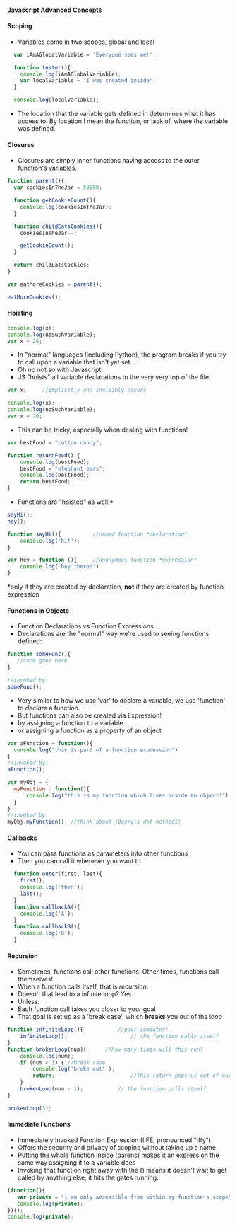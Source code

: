 #### Javascript Advanced Concepts

#### Scoping

- Variables come in two scopes, global and local

```js
  var iAmAGlobalVariable = 'Everyone sees me!';

  function tester(){
    console.log(iAmAGlobalVariable);
    var localVariable = 'I was created inside';
  }

  console.log(localVariable);
```
- The location that the variable gets defined in determines what it has access to. By location I mean the function, or lack of, where the variable was defined.

#### Closures

- Closures are simply inner functions having access to the outer function's variables.
```js
function parent(){
  var cookiesInTheJar = 50000;

  function getCookieCount(){
    console.log(cookiesInTheJar);
  }

  function childEatsCookies(){
    cookiesInTheJar--;

    getCookieCount();
  }

  return childEatsCookies;
}

var eatMoreCookies = parent();

eatMoreCookies();
```



#### Hoisting
 ```js
 console.log(x);
 console.log(noSuchVariable);
 var x = 20;
 ```
 - In "normal" languages (including Python), the program breaks if you try to call upon a variable that isn't yet set.
 - Oh no not so with Javascript!
 - JS "hoists" all variable declarations to the very very top of the file.
 ```js
 var x; 	//implicitly and invisibly occurs

 console.log(x);
 console.log(noSuchVariable);
 var x = 20;
 ```
  - This can be tricky, especially when dealing with functions!

 ```js
 var bestFood = "cotton candy";

 function returnFood() {
	 console.log(bestFood);
	 bestFood = "elephant ears";
	 console.log(bestFood);
	 return bestFood;
 }
 ```
  - Functions are "hoisted" as well!\*

 ```js
 sayHi();
 hey();

 function sayHi(){ 			//named function *declaration*
	 console.log('hi!');
 }

 var hey = function (){ 	//anonymous function *expression*
	 console.log('hey there!')
 }


 ```
 \*only if they are created by declaration, **not** if they are created by function expression


 #### Functions in Objects
  - Function Declarations vs Function Expressions
  - Declarations are the "normal" way we're used to seeing functions defined:
  ```js
  function someFunc(){
 	 //code goes here
  }

  //invoked by:
  someFunc();
  ```
  - Very similar to how we use 'var' to declare a variable, we use 'function' to _declare_ a function.
  - But functions can also be created via Expression!
   - by assigning a function to a variable
   - or assigning a function as a property of an object

  ```js
 var aFunction = function(){
 	console.log("this is part of a function expression")
 }
 //invoked by:
 aFunction();

 var myObj = {
 	myFunction : function(){
 		console.log("this is my function which lives inside an object!")
 	}
 }
 //invoked by:
 myObj.myFunction(); //think about jQuery's dot methods!
  ```

#### Callbacks
- You can pass functions as parameters into other functions
- Then you can call it whenever you want to

```js
  function outer(first, last){
    first();
    console.log('then');
    last();
  }
  function callbackA(){
    console.log('A');
  }
  function callbackB(){
    console.log('B');
  }
```

#### Recursion
 - Sometimes, functions call other functions. Other times, functions call themselves!
 - When a function calls itself, that is _recursion_.
 - Doesn't that lead to a infinite loop? Yes.
 - Unless:
  - Each function call takes you closer to your goal
  - That goal is set up as a 'break case', which **breaks** you out of the loop

 ```js
 function infiniteLoop(){ 			//poor computer!
	 infiniteLoop(); 					// the function calls itself
 }
 function brokenLoop(num){ 		//how many times will this run?
	 console.log(num);
	 if (num < 1) { //break case
		 console.log('broke out!');
		 return; 						//this return pops us out of our current function call
	 }
	 brokenLoop(num - 1); 			// the function calls itself
 }

 brokenLoop(3);
 ```  


#### Immediate Functions
 - Immediately Invoked Function Expression (IIFE, pronounced "iffy")
 - Offers the security and privacy of scoping without taking up a name
 - Putting the whole function inside (parens) makes it an expression the same way assigning it to a variable does
 - Invoking that function right away with the () means it doesn't wait to get called by anything else; it hits the gates running.

 ```js
 (function(){
	var private = "i am only accessible from within my function's scope"
	console.log(private);
 })();
 console.log(private);

 ```
